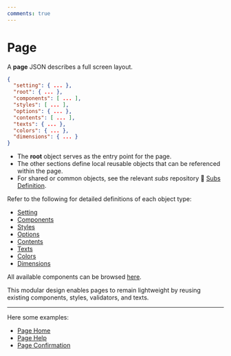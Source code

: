 ```yaml
---
comments: true
---
```


# Page

A **page** JSON describes a full screen layout.

```json
{
  "setting": { ... },
  "root": { ... },
  "components": [ ... ],
  "styles": [ ... ],
  "options": { ... },
  "contents": [ ... ],
  "texts": { ... },
  "colors": { ... },
  "dimensions": { ... }
}
```

- The **root** object serves as the entry point for the page.
- The other sections define local reusable objects that can be referenced within the page.
- For shared or common objects, see the relevant *subs* repository 📖 [Subs Definition](../config/subs.md).

Refer to the following for detailed definitions of each object type:

-  [Setting](../object-definition/page-setting.md)
-  [Components](../components-definition/index.md)
-  [Styles](../object-definition/style.md)
-  [Options](../object-definition/option.md)
-  [Contents](../object-definition/content.md)
-  [Texts](../object-definition/text.md)
-  [Colors](../object-definition/color.md)
-  [Dimensions](../object-definition/dimension.md)

All available components can be browsed [here](../components-definition/index.md).

This modular design enables pages to remain lightweight by reusing existing components, styles, validators, and texts.

---

Here some examples:

-  [Page Home](page-home.md)
-  [Page Help](page-help.md)
-  [Page Confirmation](page-confirmation.md)